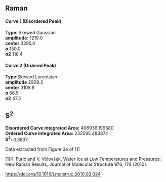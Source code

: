 ## Raman

#### Curve 1 (Disordered Peak)
**Type**: Skewed Gaussian\
**amplitude:** 1219.0\
**center** 3295.0\
**σ** 150.0\
**σ2** 116.4


#### Curve 2 (Ordered Peak)
**Type**:Skewed Lorentzian\
**amplitude** 2908.2\
**center** 3108.8\
**σ** 56.5\
**σ2** 47.5


## S<sup>2</sup>
**Disordered Curve Integrated Area:** 406936.199580\
**Ordered Curve Integrated Area:** 232595.483874\
**S<sup>2</sup>:** 0.3637









Data extracted from Figure 3a of [1]


[1]K. Furić and V. Volovšek, Water Ice at Low Temperatures and Pressures: New Raman Results, Journal of Molecular Structure 976, 174 (2010).

https://doi.org/10.1016/j.molstruc.2010.03.024
